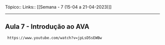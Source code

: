 Tópico::
Links:: [[Semana - 7 (15-04 a 21-04-2023)]]

---
## Aula 7 - Introdução ao AVA

```timestamp-url 
 https://www.youtube.com/watch?v=jpLsD5sEWBw
 ```
